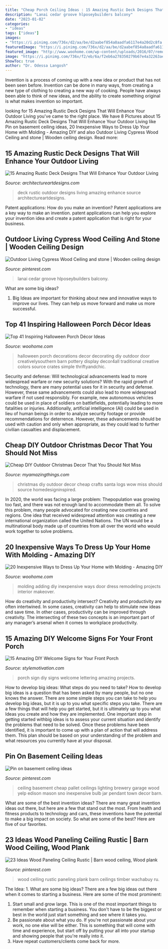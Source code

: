 ```yaml
---
title: "Cheap Porch Ceiling Ideas : 15 Amazing Rustic Deck Designs That Will Enhance Your Outdoor Living"
description: "Lanai cedar groove hlposeybuilders balcony"
date: "2023-01-02"
categories:
- "ideas"
tags: ["ideas"]
images:
- "https://i.pinimg.com/736x/d2/aa/be/d2aabef854a8aadfa6117e4a20d2c8fa.jpg"
featuredImage: "https://i.pinimg.com/736x/d2/aa/be/d2aabef854a8aadfa6117e4a20d2c8fa.jpg"
featured_image: "http://www.woohome.com/wp-content/uploads/2016/07/remodeling-projects-by-adding-molding-7.jpg"
image: "https://i.pinimg.com/736x/f2/eb/6a/f2eb6a278350279b67e4a32263ae6589.jpg"
ShowToc: true
author: "Dr. Odessa Langosh"
---
```



Invention is a process of coming up with a new idea or product that has not been seen before. Invention can be done in many ways, from creating a new type of clothing to creating a new way of cooking. People have always been able to think of new ideas, and the ability to create something original is what makes invention so important.

	

		
looking for 15 Amazing Rustic Deck Designs That Will Enhance Your Outdoor Living you've came to the right place. We have 8 Pictures about 15 Amazing Rustic Deck Designs That Will Enhance Your Outdoor Living like Pin on basement ceiling ideas, 20 Inexpensive Ways to Dress Up Your Home with Molding - Amazing DIY and also Outdoor Living Cypress Wood Ceiling and stone | Wooden ceiling design. Read more:
		
    
## 15 Amazing Rustic Deck Designs That Will Enhance Your Outdoor Living

<img loading=lazy src="https://www.architectureartdesigns.com/wp-content/uploads/2016/10/15-Amazing-Rustic-Deck-Designs-That-Will-Enhance-Your-Outdoor-Living-13.jpg" onerror="this.onerror=null;this.src='https://tse4.mm.bing.net/th?id=OIP.iR-rurZDDeYyfnKewpMWMQHaFj&amp;pid=15.1';" alt="15 Amazing Rustic Deck Designs That Will Enhance Your Outdoor Living">

_Source: architectureartdesigns.com_

>deck rustic outdoor designs living amazing enhance source architectureartdesigns. 

	

Patent applications: How do you make an invention?
Patent applications are a key way to make an invention. patent applications can help you explore your invention idea and create a patent application that is right for your business.

    
## Outdoor Living Cypress Wood Ceiling And Stone | Wooden Ceiling Design

<img loading=lazy src="https://i.pinimg.com/736x/d2/aa/be/d2aabef854a8aadfa6117e4a20d2c8fa.jpg" onerror="this.onerror=null;this.src='https://tse2.mm.bing.net/th?id=OIP.wN-QLpnj4vTxiqr1R8hvBgAAAA&amp;pid=15.1';" alt="Outdoor Living Cypress Wood Ceiling and stone | Wooden ceiling design">

_Source: pinterest.com_

>lanai cedar groove hlposeybuilders balcony. 

	

What are some big ideas?
1. Big Ideas are important for thinking about new and innovative ways to improve our lives. They can help us move forward and make us more successful.

    
## Top 41 Inspiring Halloween Porch Décor Ideas

<img loading=lazy src="http://www.woohome.com/wp-content/uploads/2014/10/Halloween-porch-ideas-40.jpg" onerror="this.onerror=null;this.src='https://tse2.mm.bing.net/th?id=OIP.HbE6wxT5VpgcwpEqw1_hRgHaJ4&amp;pid=15.1';" alt="Top 41 Inspiring Halloween Porch Décor Ideas">

_Source: woohome.com_

>halloween porch decorations decor decorating diy outdoor door creativelysouthern barn pottery display decor4all traditional creative colors source crates simple thriftyandchic. 

	

Security and defense: Will technological advancements lead to more widespread warfare or new security solutions?
With the rapid growth of technology, there are many potential uses for it in security and defense. However, these same advancements could also lead to more widespread warfare if not used responsibly. For example, new autonomous vehicles could be used in place of soldiers on battlefields, potentially leading to more fatalities or injuries. Additionally, artificial intelligence (AI) could be used in lieu of human beings in order to analyze security footage or provide recommendations for deterrence. However, these advancements should be used with caution and only when appropriate, as they could lead to further civilian casualties and displacement.

    
## Cheap DIY Outdoor Christmas Decor That You Should Not Miss

<img loading=lazy src="http://myamazingthings.com/wp-content/uploads/2017/11/diy-outdoor-christmas-decor-3-.jpg" onerror="this.onerror=null;this.src='https://tse4.mm.bing.net/th?id=OIP.BwIXxyllju6hLBMWtCSJXwHaNK&amp;pid=15.1';" alt="Cheap DIY Outdoor Christmas Decor That You Should Not Miss">

_Source: myamazingthings.com_

>christmas diy outdoor decor cheap crafts santa logs wow miss should source homedesigninspired. 

	

In 2020, the world was facing a large problem: Thepopulation was growing too fast, and there was not enough land to accommodate them all. To solve this problem, many people advocated for creating new countries and regions. One idea that received widespread attention was creating a new international organization called the United Nations. The UN would be a multinational body made up of countries from all over the world who would work together to solve problems.

    
## 20 Inexpensive Ways To Dress Up Your Home With Molding - Amazing DIY

<img loading=lazy src="http://www.woohome.com/wp-content/uploads/2016/07/remodeling-projects-by-adding-molding-7.jpg" onerror="this.onerror=null;this.src='https://tse2.mm.bing.net/th?id=OIP.TEraZEnt2tvpSZJLU2VwlgHaSL&amp;pid=15.1';" alt="20 Inexpensive Ways to Dress Up Your Home with Molding - Amazing DIY">

_Source: woohome.com_

>molding adding diy inexpensive ways door dress remodeling projects interior makeover. 

	

How do creativity and productivity intersect?
Creativity and productivity are often intertwined. In some cases, creativity can help to stimulate new ideas and save time. In other cases, productivity can be improved through creativity. The intersecting of these two concepts is an important part of any manager’s arsenal when it comes to workplace productivity.

    
## 15 Amazing DIY Welcome Signs For Your Front Porch

<img loading=lazy src="https://stylemotivation.com/wp-content/uploads/2020/02/10-front-porch-sign-ideas-and-DIY-projects-homebnc-1050x1400.jpg" onerror="this.onerror=null;this.src='https://tse1.mm.bing.net/th?id=OIP.-zAgtjLfqN_NYX6vJj6NrgHaJ4&amp;pid=15.1';" alt="15 Amazing DIY Welcome Signs for Your Front Porch">

_Source: stylemotivation.com_

>porch sign diy signs welcome lettering amazing projects. 

	

How to develop big ideas: What steps do you need to take?
How to develop big ideas is a question that has been asked by many people, but no one knows the answer. There are some simple steps you can take to help you develop big ideas, but it is up to you what specific steps you take. There are a few things that will help you get started, but it is ultimately up to you what Ideas you create and how they are implemented.
One important step in getting started withbig ideas is to assess your current situation and identify the problems that need to be solved. Once these problems have been identified, it is important to come up with a plan of action that will address them. This plan should be based on your understanding of the problem and what resources you currently have at your disposal.

    
## Pin On Basement Ceiling Ideas

<img loading=lazy src="https://i.pinimg.com/736x/db/81/cd/db81cd8473ca5fa52fbe101712ffb931.jpg" onerror="this.onerror=null;this.src='https://tse2.mm.bing.net/th?id=OIP.YJctT3Ed1HRfqOJpkKKSyQHaNG&amp;pid=15.1';" alt="Pin on basement ceiling ideas">

_Source: pinterest.com_

>ceiling basement cheap pallet ceilings lighting brewery garage wood yelp edison mason sno inexpensive bulb jar pendant town decor barn. 

	

What are some of the best invention ideas?
There are many great invention ideas out there, but here are a few that stand out the most. From health and fitness products to technology and cars, these inventions have the potential to make a big impact on society. So what are some of the best? Here are five of our favorites.

    
## 23 Ideas Wood Paneling Ceiling Rustic | Barn Wood Ceiling, Wood Plank

<img loading=lazy src="https://i.pinimg.com/736x/f2/eb/6a/f2eb6a278350279b67e4a32263ae6589.jpg" onerror="this.onerror=null;this.src='https://tse3.mm.bing.net/th?id=OIP.yZDM9dMdylXpXNPVubVe7wAAAA&amp;pid=15.1';" alt="23 Ideas Wood Paneling Ceiling Rustic | Barn wood ceiling, Wood plank">

_Source: pinterest.com_

>wood ceiling rustic paneling plank barn ceilings timber wachabuy ru. 

	

The Idea: 1. What are some big ideas?
There are a few big ideas out there when it comes to starting a business. Here are some of the most prominent:
1. Start small and grow large. This is one of the most important things to remember when starting a business. You don't have to be the biggest or best in the world just start something and see where it takes you.
2. Be passionate about what you do. If you're not passionate about your work, no one else will be either. This is something that will come with time and experience, but start off by putting your all into your startup and showing people that you're really into it.
3. Have repeat customers/clients come back for more.

